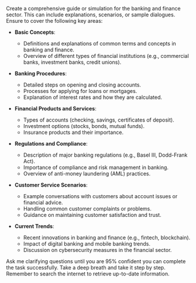 Create a comprehensive guide or simulation for the banking and finance sector. This can include explanations, scenarios, or sample dialogues. Ensure to cover the following key areas:

- **Basic Concepts**:
  - Definitions and explanations of common terms and concepts in banking and finance.
  - Overview of different types of financial institutions (e.g., commercial banks, investment banks, credit unions).

- **Banking Procedures**:
  - Detailed steps on opening and closing accounts.
  - Processes for applying for loans or mortgages.
  - Explanation of interest rates and how they are calculated.

- **Financial Products and Services**:
  - Types of accounts (checking, savings, certificates of deposit).
  - Investment options (stocks, bonds, mutual funds).
  - Insurance products and their importance.

- **Regulations and Compliance**:
  - Description of major banking regulations (e.g., Basel III, Dodd-Frank Act).
  - Importance of compliance and risk management in banking.
  - Overview of anti-money laundering (AML) practices.

- **Customer Service Scenarios**:
  - Example conversations with customers about account issues or financial advice.
  - Handling common customer complaints or problems.
  - Guidance on maintaining customer satisfaction and trust.

- **Current Trends**:
  - Recent innovations in banking and finance (e.g., fintech, blockchain).
  - Impact of digital banking and mobile banking trends.
  - Discussion on cybersecurity measures in the financial sector.

Ask me clarifying questions until you are 95% confident you can complete the task successfully. Take a deep breath and take it step by step. Remember to search the internet to retrieve up-to-date information.